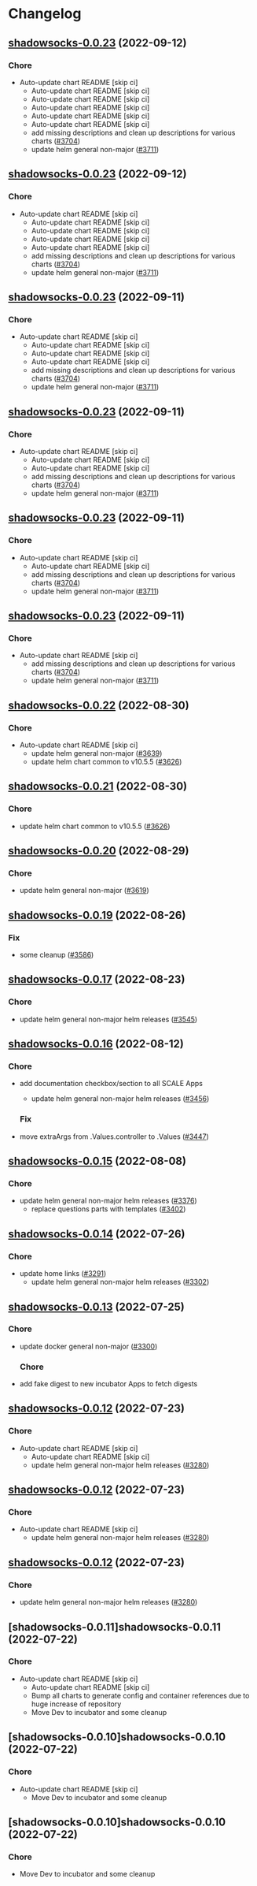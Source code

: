# Changelog



## [shadowsocks-0.0.23](https://github.com/truecharts/charts/compare/shadowsocks-0.0.22...shadowsocks-0.0.23) (2022-09-12)

### Chore

- Auto-update chart README [skip ci]
  - Auto-update chart README [skip ci]
  - Auto-update chart README [skip ci]
  - Auto-update chart README [skip ci]
  - Auto-update chart README [skip ci]
  - Auto-update chart README [skip ci]
  - add missing descriptions and clean up descriptions for various charts ([#3704](https://github.com/truecharts/charts/issues/3704))
  - update helm general non-major ([#3711](https://github.com/truecharts/charts/issues/3711))




## [shadowsocks-0.0.23](https://github.com/truecharts/charts/compare/shadowsocks-0.0.22...shadowsocks-0.0.23) (2022-09-12)

### Chore

- Auto-update chart README [skip ci]
  - Auto-update chart README [skip ci]
  - Auto-update chart README [skip ci]
  - Auto-update chart README [skip ci]
  - Auto-update chart README [skip ci]
  - add missing descriptions and clean up descriptions for various charts ([#3704](https://github.com/truecharts/charts/issues/3704))
  - update helm general non-major ([#3711](https://github.com/truecharts/charts/issues/3711))




## [shadowsocks-0.0.23](https://github.com/truecharts/charts/compare/shadowsocks-0.0.22...shadowsocks-0.0.23) (2022-09-11)

### Chore

- Auto-update chart README [skip ci]
  - Auto-update chart README [skip ci]
  - Auto-update chart README [skip ci]
  - Auto-update chart README [skip ci]
  - add missing descriptions and clean up descriptions for various charts ([#3704](https://github.com/truecharts/charts/issues/3704))
  - update helm general non-major ([#3711](https://github.com/truecharts/charts/issues/3711))




## [shadowsocks-0.0.23](https://github.com/truecharts/charts/compare/shadowsocks-0.0.22...shadowsocks-0.0.23) (2022-09-11)

### Chore

- Auto-update chart README [skip ci]
  - Auto-update chart README [skip ci]
  - Auto-update chart README [skip ci]
  - add missing descriptions and clean up descriptions for various charts ([#3704](https://github.com/truecharts/charts/issues/3704))
  - update helm general non-major ([#3711](https://github.com/truecharts/charts/issues/3711))




## [shadowsocks-0.0.23](https://github.com/truecharts/charts/compare/shadowsocks-0.0.22...shadowsocks-0.0.23) (2022-09-11)

### Chore

- Auto-update chart README [skip ci]
  - Auto-update chart README [skip ci]
  - add missing descriptions and clean up descriptions for various charts ([#3704](https://github.com/truecharts/charts/issues/3704))
  - update helm general non-major ([#3711](https://github.com/truecharts/charts/issues/3711))




## [shadowsocks-0.0.23](https://github.com/truecharts/charts/compare/shadowsocks-0.0.22...shadowsocks-0.0.23) (2022-09-11)

### Chore

- Auto-update chart README [skip ci]
  - add missing descriptions and clean up descriptions for various charts ([#3704](https://github.com/truecharts/charts/issues/3704))
  - update helm general non-major ([#3711](https://github.com/truecharts/charts/issues/3711))




## [shadowsocks-0.0.22](https://github.com/truecharts/charts/compare/shadowsocks-0.0.20...shadowsocks-0.0.22) (2022-08-30)

### Chore

- Auto-update chart README [skip ci]
  - update helm general non-major ([#3639](https://github.com/truecharts/charts/issues/3639))
  - update helm chart common to v10.5.5 ([#3626](https://github.com/truecharts/charts/issues/3626))




## [shadowsocks-0.0.21](https://github.com/truecharts/charts/compare/shadowsocks-0.0.20...shadowsocks-0.0.21) (2022-08-30)

### Chore

- update helm chart common to v10.5.5 ([#3626](https://github.com/truecharts/charts/issues/3626))




## [shadowsocks-0.0.20](https://github.com/truecharts/charts/compare/shadowsocks-0.0.19...shadowsocks-0.0.20) (2022-08-29)

### Chore

- update helm general non-major ([#3619](https://github.com/truecharts/charts/issues/3619))




## [shadowsocks-0.0.19](https://github.com/truecharts/charts/compare/shadowsocks-0.0.17...shadowsocks-0.0.19) (2022-08-26)

### Fix

- some cleanup ([#3586](https://github.com/truecharts/charts/issues/3586))




## [shadowsocks-0.0.17](https://github.com/truecharts/charts/compare/shadowsocks-0.0.16...shadowsocks-0.0.17) (2022-08-23)

### Chore

- update helm general non-major helm releases ([#3545](https://github.com/truecharts/charts/issues/3545))




## [shadowsocks-0.0.16](https://github.com/truecharts/charts/compare/shadowsocks-0.0.15...shadowsocks-0.0.16) (2022-08-12)

### Chore

- add documentation checkbox/section to all SCALE Apps
  - update helm general non-major helm releases ([#3456](https://github.com/truecharts/charts/issues/3456))

  ### Fix

- move extraArgs from .Values.controller to .Values ([#3447](https://github.com/truecharts/charts/issues/3447))




## [shadowsocks-0.0.15](https://github.com/truecharts/charts/compare/shadowsocks-0.0.14...shadowsocks-0.0.15) (2022-08-08)

### Chore

- update helm general non-major helm releases ([#3376](https://github.com/truecharts/charts/issues/3376))
  - replace questions parts with templates ([#3402](https://github.com/truecharts/charts/issues/3402))




## [shadowsocks-0.0.14](https://github.com/truecharts/apps/compare/shadowsocks-0.0.13...shadowsocks-0.0.14) (2022-07-26)

### Chore

- update home links ([#3291](https://github.com/truecharts/apps/issues/3291))
  - update helm general non-major helm releases ([#3302](https://github.com/truecharts/apps/issues/3302))




## [shadowsocks-0.0.13](https://github.com/truecharts/apps/compare/shadowsocks-0.0.12...shadowsocks-0.0.13) (2022-07-25)

### Chore

- update docker general non-major ([#3300](https://github.com/truecharts/apps/issues/3300))

  ### Chore

- add fake digest to new incubator Apps to fetch digests




## [shadowsocks-0.0.12](https://github.com/truecharts/apps/compare/shadowsocks-0.0.11...shadowsocks-0.0.12) (2022-07-23)

### Chore

- Auto-update chart README [skip ci]
  - Auto-update chart README [skip ci]
  - update helm general non-major helm releases ([#3280](https://github.com/truecharts/apps/issues/3280))




## [shadowsocks-0.0.12](https://github.com/truecharts/apps/compare/shadowsocks-0.0.11...shadowsocks-0.0.12) (2022-07-23)

### Chore

- Auto-update chart README [skip ci]
  - update helm general non-major helm releases ([#3280](https://github.com/truecharts/apps/issues/3280))




## [shadowsocks-0.0.12](https://github.com/truecharts/apps/compare/shadowsocks-0.0.11...shadowsocks-0.0.12) (2022-07-23)

### Chore

- update helm general non-major helm releases ([#3280](https://github.com/truecharts/apps/issues/3280))




## [shadowsocks-0.0.11]shadowsocks-0.0.11 (2022-07-22)

### Chore

- Auto-update chart README [skip ci]
  - Auto-update chart README [skip ci]
  - Bump all charts to generate config and container references due to huge increase of repository
  - Move Dev to incubator and some cleanup




## [shadowsocks-0.0.10]shadowsocks-0.0.10 (2022-07-22)

### Chore

- Auto-update chart README [skip ci]
  - Move Dev to incubator and some cleanup




## [shadowsocks-0.0.10]shadowsocks-0.0.10 (2022-07-22)

### Chore

- Move Dev to incubator and some cleanup
